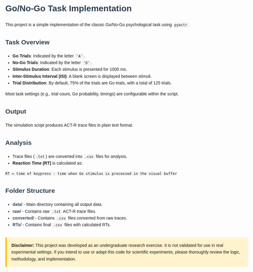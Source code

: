 <!DOCTYPE html>
<html lang="en">
<head>
  <meta charset="UTF-8">
  <meta name="viewport" content="width=device-width, initial-scale=1.0">
  <title>Go/No-Go Task (PyACT-R)</title>
  <style>
    body { font-family: Arial, sans-serif; line-height: 1.6; max-width: 800px; margin: auto; padding: 20px; }
    h1, h2 { color: #2c3e50; }
    code { background: #f4f4f4; padding: 2px 4px; border-radius: 4px; }
    .folder { font-weight: bold; color: #34495e; }
    .disclaimer { background: #fff3cd; padding: 15px; border-left: 5px solid #ffc107; margin-top: 30px; }
  </style>
</head>
<body>
  <h1>Go/No-Go Task Implementation</h1>
  <p>This project is a simple implementation of the classic Go/No-Go psychological task using <code>pyactr</code>.</p>

  <h2>Task Overview</h2>
  <ul>
    <li><strong>Go Trials</strong>: Indicated by the letter <code>'A'</code>.</li>
    <li><strong>No-Go Trials</strong>: Indicated by the letter <code>'O'</code>.</li>
    <li><strong>Stimulus Duration</strong>: Each stimulus is presented for 1000 ms.</li>
    <li><strong>Inter-Stimulus Interval (ISI)</strong>: A blank screen is displayed between stimuli.</li>
    <li><strong>Trial Distribution</strong>: By default, 75% of the trials are Go trials, with a total of 125 trials.</li>
  </ul>

  <p>Most task settings (e.g., trial count, Go probability, timings) are configurable within the script.</p>

  <h2>Output</h2>
  <p>The simulation script produces ACT-R trace files in plain text format.</p>

  <h2>Analysis</h2>
  <ul>
    <li>Trace files (<code>.txt</code>) are converted into <code>.csv</code> files for analysis.</li>
    <li><strong>Reaction Time (RT)</strong> is calculated as:</li>
  </ul>
  <pre><code>RT = time of keypress - time when Go stimulus is processed in the visual buffer</code></pre>

  <h2>Folder Structure</h2>
  <ul>
    <li><span class="folder">data/</span> - Main directory containing all output data.</li>
    <li><span class="folder">raw/</span> - Contains raw <code>.txt</code> ACT-R trace files.</li>
    <li><span class="folder">converted/</span> - Contains <code>.csv</code> files converted from raw traces.</li>
    <li><span class="folder">RTs/</span> - Contains final <code>.csv</code> files with calculated RTs.</li>
  </ul>

  <div class="disclaimer">
    <strong>Disclaimer:</strong> This project was developed as an undergraduate research exercise. It is not validated for use in real experimental settings. If you intend to use or adapt this code for scientific experiments, please thoroughly review the logic, methodology, and implementation.
  </div>

</body>
</html>

